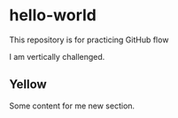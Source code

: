 # hello-world
This repository is for practicing GitHub flow

I am vertically challenged.

## Yellow
Some content for me new section.